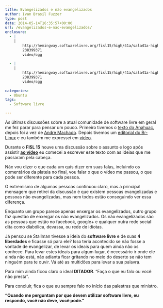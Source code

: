 ```yaml
---
title: Evangelizados e não evangelizados
author: Ivan Brasil Fuzzer
type: post
date: 2014-05-14T16:35:57+00:00
url: /evangelizados-e-nao-evangelizados/
enclosure:
  - |
    |
        http://hemingway.softwarelivre.org/fisl15/high/41a/sala41a-high-201405081002.ogv
        238399371
        video/ogg
        
  - |
    |
        http://hemingway.softwarelivre.org/fisl15/high/41a/sala41a-high-201405081002.ogv
        238399371
        video/ogg
        
categories:
  - Ubuntu
tags:
  - Software livre

---
```

As últimas discussões sobre a atual comunidade de software livre em geral me fez parar para pensar um pouco. Primeiro tivemos o <a href="http://www.anahuac.eu/?p=335" target="_blank" rel="nofollow">texto do Anahuac</a>, depois foi a vez de <a href="http://www.andremachado.org/artigos/1045/ubuntu-inimigo-no-1-do-software-livre-no-brasil.html" target="_blank" rel="nofollow">Andre Machado</a>. Depois tivemos um <a href="http://br-linux.org/2014/01/editorial-acusar-o-ubuntu-pelas-mazelas-do-movimento-software-livre-no-brasil-e-criticar-o-movimento-e-nao-o-produto.html" target="_blank" rel="nofollow">editorial do Br-Linux</a> e eu também me expressei em [vídeo][1].

Durante o **FISL 15** houve uma discussão sobre o assunto e logo após assistir **<a href="http://hemingway.softwarelivre.org/fisl15/high/41a/sala41a-high-201405081002.ogv" target="_blank" rel="nofollow">ao vídeo</a>** eu comecei a escrever este texto com as ideias que me passaram pela cabeça.

Não vou dizer o que cada um quis dizer em suas falas, incluindo os comentários da plateia no final, vou falar o que o vídeo me passou, o que pode ser diferente para cada pessoa.

O extremismo de algumas pessoas continuou claro, mas a principal mensagem que retirei da discussão é que existem pessoas evangelizadas e pessoas não evangelizadas, mas nem todos estão conseguindo ver essa diferença.

Enquanto um grupo parece apenas enxergar os evangelizados, outro grupo faz questão de enxergar os não evangelizados. Os não evangelizados são as pessoas que estão no facebook, google+ e qualquer outra rede social dita como diabólica, devassa, ou rede de idiotas.

Já pensou se Stallman tivesse a ideia do **software livre** e de suas **4 liberdades** e ficasse só para ele? Isso teria acontecido se não fosse a vontade de evangelizar, de levar os ideais para quem ainda não os conhece. Para levar estes ideais para algum lugar, é necessário ir onde ele ainda não está, não adianta ficar gritando no meio do deserto se não tem ninguém para te ouvir. Vá até as multidões para levar a sua palavra.

Para mim ainda ficou claro o ideal **DITADOR**. &#8220;Faça o que eu falo ou você não presta&#8221;.

Para concluir, fica o que eu sempre falo no início das palestras que ministro.

**&#8220;Quando me perguntam por que devem utilizar software livre, eu respondo, você não deve, você pode.&#8221;**

 [1]: http://www.ubuntero.com.br/2014/02/videocast-51-xiitas-do-software-livre/